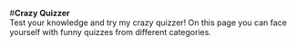 #**Crazy Quizzer**<br>
Test your knowledge and try my crazy quizzer! On this page you can face yourself with funny quizzes from different categories.  
